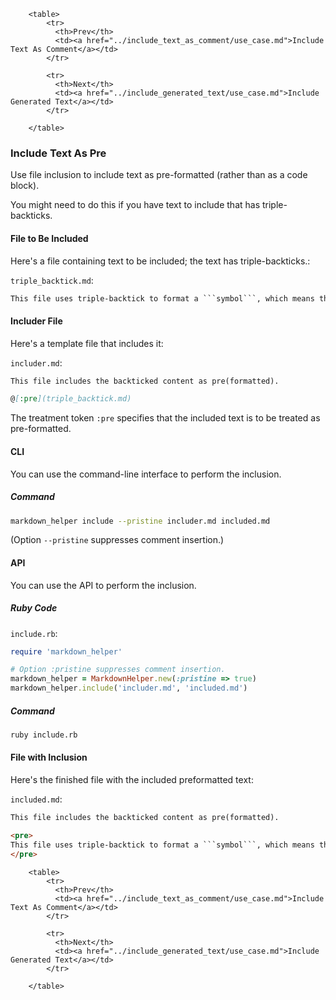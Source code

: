         <table>
            <tr>
              <th>Prev</th>
              <td><a href="../include_text_as_comment/use_case.md">Include Text As Comment</a></td>
            </tr>

            <tr>
              <th>Next</th>
              <td><a href="../include_generated_text/use_case.md">Include Generated Text</a></td>
            </tr>

        </table>

### Include Text As Pre

Use file inclusion to include text as pre-formatted (rather than as a code block).

You might need to do this if you have text to include that has triple-backticks.

#### File to Be Included

Here's a file containing text to be included; the text has triple-backticks.:

```triple_backtick.md```:
```markdown
This file uses triple-backtick to format a ```symbol```, which means that it cannot be included as a code block.
```

#### Includer File

Here's a template file that includes it:

```includer.md```:
```markdown
This file includes the backticked content as pre(formatted).

@[:pre](triple_backtick.md)

```

The treatment token ```:pre``` specifies that the included text is to be treated as pre-formatted.

#### CLI

You can use the command-line interface to perform the inclusion.

##### Command

```sh
markdown_helper include --pristine includer.md included.md
```

(Option ```--pristine``` suppresses comment insertion.)

#### API

You can use the API to perform the inclusion.

##### Ruby Code

```include.rb```:
```ruby
require 'markdown_helper'

# Option :pristine suppresses comment insertion.
markdown_helper = MarkdownHelper.new(:pristine => true)
markdown_helper.include('includer.md', 'included.md')
```

##### Command

```sh
ruby include.rb
```

#### File with Inclusion

Here's the finished file with the included preformatted text:

```included.md```:
```markdown
This file includes the backticked content as pre(formatted).

<pre>
This file uses triple-backtick to format a ```symbol```, which means that it cannot be included as a code block.
</pre>

```


        <table>
            <tr>
              <th>Prev</th>
              <td><a href="../include_text_as_comment/use_case.md">Include Text As Comment</a></td>
            </tr>

            <tr>
              <th>Next</th>
              <td><a href="../include_generated_text/use_case.md">Include Generated Text</a></td>
            </tr>

        </table>
